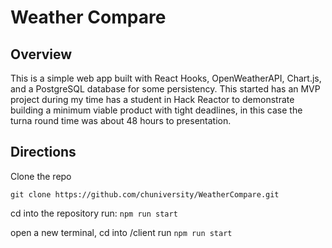 # Weather Compare

## Overview
This is a simple web app built with React Hooks, OpenWeatherAPI, Chart.js, and a PostgreSQL database for some persistency. This started has an MVP project during my time has a student in Hack Reactor to demonstrate building a minimum viable product with tight deadlines, in this case the turna round time was about 48 hours to presentation.

## Directions
Clone the repo
```
git clone https://github.com/chuniversity/WeatherCompare.git
```
cd into the repository
run: `npm run start`

open a new terminal, cd into /client
run `npm run start`